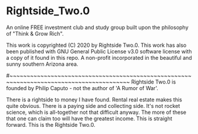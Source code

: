 # Rightside_Two.0
An online FREE investment club and study group built upon the philosophy of "Think &amp; Grow Rich".  

This work is copyrighted (C) 2020 by Rightside Two.0. 
This work has also been published with GNU General Public License v3.0 software license with a copy of it found in this repo.
A non-profit incorporated in the beautiful and sunny southern Arizona area.

#~~~~~~~~~~~~~~~~~~~~~~~~~~~~~~~~~~~~~~~~~~~~~~~~~~~~~~~~~~~~~~~~~~~~~~~~~~~~~~~~~~~~~~~~~
Rightside Two.0 is founded by Philip Caputo - not the author of 'A Rumor of War'.

There is a rightside to money I have found.
Rental real estate makes this quite obvious.
There is a paying side and collecting side.
It's not rocket science, which is all-together not that difficult anyway.
The more of these that one can claim too will have the greatest income.
This is straight forward.
This is the Rightside Two.0.

